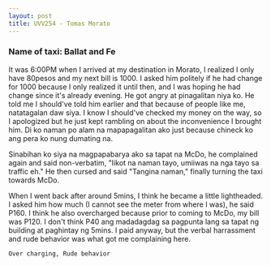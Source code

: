 ```yaml
---
layout: post
title: UVV254 - Tomas Morato
---
```


### Name of taxi: Ballat and Fe

It was 6:00PM when I arrived at my destination in Morato, I realized I only have 80pesos and my next bill is 1000. I asked him politely if he had change for 1000 because I only realized it until then, and I was hoping he had change since it's already evening. He got angry at pinagalitan niya ko. He told me I should've told him earlier and that because of people like me, natatagalan daw siya. I know I should've checked my money on the way, so I apologized but he just kept rambling on about the inconvenience I brought him. Di ko naman po alam na mapapagalitan ako just because chineck ko ang pera ko nung dumating na.

Sinabihan ko siya na magpapabarya ako sa tapat na McDo, he complained again and said non-verbatim, "Iikot na naman tayo, umiiwas na nga tayo sa traffic eh." He then cursed and said "Tangina naman," finally turning the taxi towards McDo.

When I went back after around 5mins, I think he became a little lightheaded. I asked him how much (I cannot see the meter from where I was), he said P160. I think he also overcharged because prior to coming to McDo, my bill was P120. I don't think P40 ang madadagdag sa pagpunta lang sa tapat ng building at paghintay ng 5mins. I paid anyway, but the verbal harrassment and rude behavior was what got me complaining here.

```Over charging, Rude behavior```
